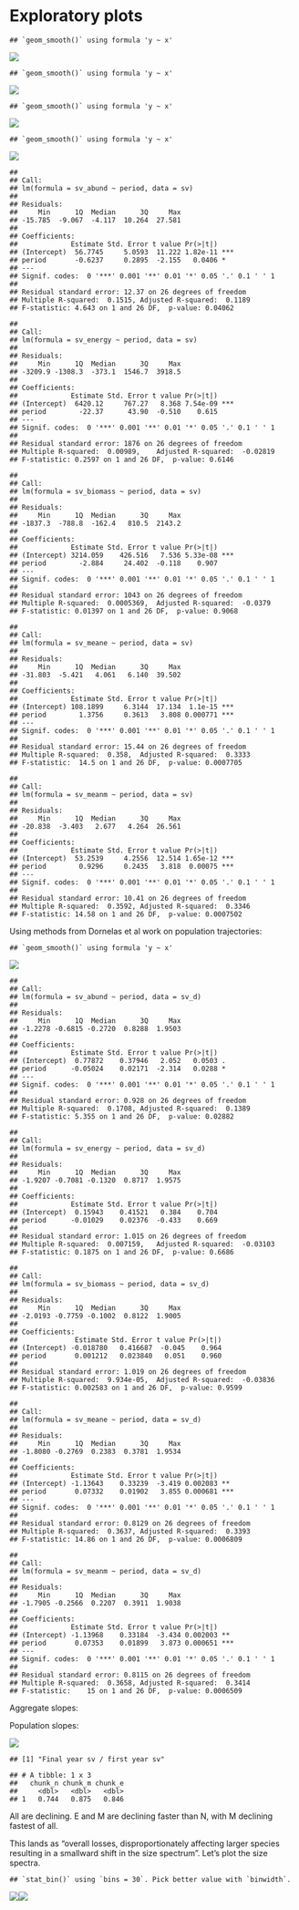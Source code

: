 Exploratory plots
================

    ## `geom_smooth()` using formula 'y ~ x'

![](vis1970_files/figure-gfm/aggregate%20and%20species%20plots-1.png)<!-- -->

    ## `geom_smooth()` using formula 'y ~ x'

![](vis1970_files/figure-gfm/aggregate%20and%20species%20plots-2.png)<!-- -->

    ## `geom_smooth()` using formula 'y ~ x'

![](vis1970_files/figure-gfm/aggregate%20and%20species%20plots-3.png)<!-- -->

    ## `geom_smooth()` using formula 'y ~ x'

![](vis1970_files/figure-gfm/facet%20svs-1.png)<!-- -->

    ## 
    ## Call:
    ## lm(formula = sv_abund ~ period, data = sv)
    ## 
    ## Residuals:
    ##     Min      1Q  Median      3Q     Max 
    ## -15.785  -9.067  -4.117  10.264  27.581 
    ## 
    ## Coefficients:
    ##             Estimate Std. Error t value Pr(>|t|)    
    ## (Intercept)  56.7745     5.0593  11.222 1.82e-11 ***
    ## period       -0.6237     0.2895  -2.155   0.0406 *  
    ## ---
    ## Signif. codes:  0 '***' 0.001 '**' 0.01 '*' 0.05 '.' 0.1 ' ' 1
    ## 
    ## Residual standard error: 12.37 on 26 degrees of freedom
    ## Multiple R-squared:  0.1515, Adjusted R-squared:  0.1189 
    ## F-statistic: 4.643 on 1 and 26 DF,  p-value: 0.04062

    ## 
    ## Call:
    ## lm(formula = sv_energy ~ period, data = sv)
    ## 
    ## Residuals:
    ##     Min      1Q  Median      3Q     Max 
    ## -3209.9 -1308.3  -373.1  1546.7  3918.5 
    ## 
    ## Coefficients:
    ##             Estimate Std. Error t value Pr(>|t|)    
    ## (Intercept)  6420.12     767.27   8.368 7.54e-09 ***
    ## period        -22.37      43.90  -0.510    0.615    
    ## ---
    ## Signif. codes:  0 '***' 0.001 '**' 0.01 '*' 0.05 '.' 0.1 ' ' 1
    ## 
    ## Residual standard error: 1876 on 26 degrees of freedom
    ## Multiple R-squared:  0.00989,    Adjusted R-squared:  -0.02819 
    ## F-statistic: 0.2597 on 1 and 26 DF,  p-value: 0.6146

    ## 
    ## Call:
    ## lm(formula = sv_biomass ~ period, data = sv)
    ## 
    ## Residuals:
    ##     Min      1Q  Median      3Q     Max 
    ## -1837.3  -788.8  -162.4   810.5  2143.2 
    ## 
    ## Coefficients:
    ##             Estimate Std. Error t value Pr(>|t|)    
    ## (Intercept) 3214.059    426.516   7.536 5.33e-08 ***
    ## period        -2.884     24.402  -0.118    0.907    
    ## ---
    ## Signif. codes:  0 '***' 0.001 '**' 0.01 '*' 0.05 '.' 0.1 ' ' 1
    ## 
    ## Residual standard error: 1043 on 26 degrees of freedom
    ## Multiple R-squared:  0.0005369,  Adjusted R-squared:  -0.0379 
    ## F-statistic: 0.01397 on 1 and 26 DF,  p-value: 0.9068

    ## 
    ## Call:
    ## lm(formula = sv_meane ~ period, data = sv)
    ## 
    ## Residuals:
    ##     Min      1Q  Median      3Q     Max 
    ## -31.803  -5.421   4.061   6.140  39.502 
    ## 
    ## Coefficients:
    ##             Estimate Std. Error t value Pr(>|t|)    
    ## (Intercept) 108.1899     6.3144  17.134  1.1e-15 ***
    ## period        1.3756     0.3613   3.808 0.000771 ***
    ## ---
    ## Signif. codes:  0 '***' 0.001 '**' 0.01 '*' 0.05 '.' 0.1 ' ' 1
    ## 
    ## Residual standard error: 15.44 on 26 degrees of freedom
    ## Multiple R-squared:  0.358,  Adjusted R-squared:  0.3333 
    ## F-statistic:  14.5 on 1 and 26 DF,  p-value: 0.0007705

    ## 
    ## Call:
    ## lm(formula = sv_meanm ~ period, data = sv)
    ## 
    ## Residuals:
    ##     Min      1Q  Median      3Q     Max 
    ## -20.838  -3.403   2.677   4.264  26.561 
    ## 
    ## Coefficients:
    ##             Estimate Std. Error t value Pr(>|t|)    
    ## (Intercept)  53.2539     4.2556  12.514 1.65e-12 ***
    ## period        0.9296     0.2435   3.818  0.00075 ***
    ## ---
    ## Signif. codes:  0 '***' 0.001 '**' 0.01 '*' 0.05 '.' 0.1 ' ' 1
    ## 
    ## Residual standard error: 10.41 on 26 degrees of freedom
    ## Multiple R-squared:  0.3592, Adjusted R-squared:  0.3346 
    ## F-statistic: 14.58 on 1 and 26 DF,  p-value: 0.0007502

Using methods from Dornelas et al work on population trajectories:

    ## `geom_smooth()` using formula 'y ~ x'

![](vis1970_files/figure-gfm/sv%20after%20dornelas-1.png)<!-- -->

    ## 
    ## Call:
    ## lm(formula = sv_abund ~ period, data = sv_d)
    ## 
    ## Residuals:
    ##     Min      1Q  Median      3Q     Max 
    ## -1.2278 -0.6815 -0.2720  0.8288  1.9503 
    ## 
    ## Coefficients:
    ##             Estimate Std. Error t value Pr(>|t|)  
    ## (Intercept)  0.77872    0.37946   2.052   0.0503 .
    ## period      -0.05024    0.02171  -2.314   0.0288 *
    ## ---
    ## Signif. codes:  0 '***' 0.001 '**' 0.01 '*' 0.05 '.' 0.1 ' ' 1
    ## 
    ## Residual standard error: 0.928 on 26 degrees of freedom
    ## Multiple R-squared:  0.1708, Adjusted R-squared:  0.1389 
    ## F-statistic: 5.355 on 1 and 26 DF,  p-value: 0.02882

    ## 
    ## Call:
    ## lm(formula = sv_energy ~ period, data = sv_d)
    ## 
    ## Residuals:
    ##     Min      1Q  Median      3Q     Max 
    ## -1.9207 -0.7081 -0.1320  0.8717  1.9575 
    ## 
    ## Coefficients:
    ##             Estimate Std. Error t value Pr(>|t|)
    ## (Intercept)  0.15943    0.41521   0.384    0.704
    ## period      -0.01029    0.02376  -0.433    0.669
    ## 
    ## Residual standard error: 1.015 on 26 degrees of freedom
    ## Multiple R-squared:  0.007159,   Adjusted R-squared:  -0.03103 
    ## F-statistic: 0.1875 on 1 and 26 DF,  p-value: 0.6686

    ## 
    ## Call:
    ## lm(formula = sv_biomass ~ period, data = sv_d)
    ## 
    ## Residuals:
    ##     Min      1Q  Median      3Q     Max 
    ## -2.0193 -0.7759 -0.1002  0.8122  1.9005 
    ## 
    ## Coefficients:
    ##              Estimate Std. Error t value Pr(>|t|)
    ## (Intercept) -0.018780   0.416687  -0.045    0.964
    ## period       0.001212   0.023840   0.051    0.960
    ## 
    ## Residual standard error: 1.019 on 26 degrees of freedom
    ## Multiple R-squared:  9.934e-05,  Adjusted R-squared:  -0.03836 
    ## F-statistic: 0.002583 on 1 and 26 DF,  p-value: 0.9599

    ## 
    ## Call:
    ## lm(formula = sv_meane ~ period, data = sv_d)
    ## 
    ## Residuals:
    ##     Min      1Q  Median      3Q     Max 
    ## -1.8080 -0.2769  0.2383  0.3781  1.9534 
    ## 
    ## Coefficients:
    ##             Estimate Std. Error t value Pr(>|t|)    
    ## (Intercept) -1.13643    0.33239  -3.419 0.002083 ** 
    ## period       0.07332    0.01902   3.855 0.000681 ***
    ## ---
    ## Signif. codes:  0 '***' 0.001 '**' 0.01 '*' 0.05 '.' 0.1 ' ' 1
    ## 
    ## Residual standard error: 0.8129 on 26 degrees of freedom
    ## Multiple R-squared:  0.3637, Adjusted R-squared:  0.3393 
    ## F-statistic: 14.86 on 1 and 26 DF,  p-value: 0.0006809

    ## 
    ## Call:
    ## lm(formula = sv_meanm ~ period, data = sv_d)
    ## 
    ## Residuals:
    ##     Min      1Q  Median      3Q     Max 
    ## -1.7905 -0.2566  0.2207  0.3911  1.9038 
    ## 
    ## Coefficients:
    ##             Estimate Std. Error t value Pr(>|t|)    
    ## (Intercept) -1.13968    0.33184  -3.434 0.002003 ** 
    ## period       0.07353    0.01899   3.873 0.000651 ***
    ## ---
    ## Signif. codes:  0 '***' 0.001 '**' 0.01 '*' 0.05 '.' 0.1 ' ' 1
    ## 
    ## Residual standard error: 0.8115 on 26 degrees of freedom
    ## Multiple R-squared:  0.3658, Adjusted R-squared:  0.3414 
    ## F-statistic:    15 on 1 and 26 DF,  p-value: 0.0006509

Aggregate slopes:

Population slopes:

![](vis1970_files/figure-gfm/population%20slopes-1.png)<!-- -->

    ## [1] "Final year sv / first year sv"

    ## # A tibble: 1 x 3
    ##   chunk_n chunk_m chunk_e
    ##     <dbl>   <dbl>   <dbl>
    ## 1   0.744   0.875   0.846

All are declining. E and M are declining faster than N, with M declining
fastest of all.

This lands as “overall losses, disproportionately affecting larger
species resulting in a smallward shift in the size spectrum”. Let’s plot
the size spectra.

    ## `stat_bin()` using `bins = 30`. Pick better value with `binwidth`.

![](vis1970_files/figure-gfm/size%20spectra-1.png)<!-- -->![](vis1970_files/figure-gfm/size%20spectra-2.png)<!-- -->
